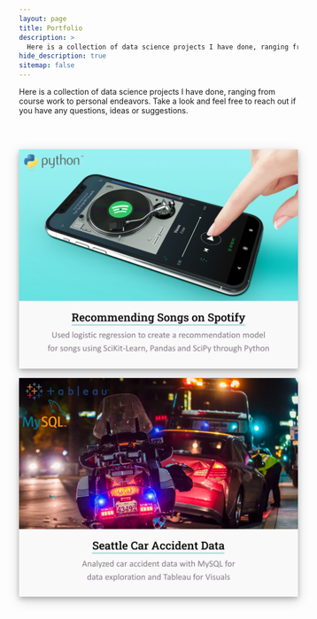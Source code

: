 ```yaml
---
layout: page
title: Portfolio
description: >
  Here is a collection of data science projects I have done, ranging from course work to personal endeavors.
hide_description: true
sitemap: false
---
```


<style>
.box {
  display: block;
  margin-left: auto;
  margin-right: auto;
  box-shadow: 0 4px 8px 0 rgba(0, 0, 0, 0.2), 0 6px 20px 0 rgba(0, 0, 0, 0.19);
  center;
}

.box:hover{
  position: relative;
  top: -7px;
  box-shadow: 0 14px 18px 0 rgba(0, 0, 0, 0.3), 0 16px 20px 0 rgba(0, 0, 0, 0.29);
}
</style>


Here is a collection of data science projects I have done, ranging from course work to personal endeavors. Take a look and feel free to reach out if you have any questions, ideas or suggestions.

<br/><br/>

<a href="/portfolio/spotify/">
  <img src="/assets/img/spotify/spotify_card.jpg"  alt="Spotify Project" class="box">
</a>

<br>

<a href="/portfolio/caraccident/">
  <img src="/assets/img/caraccident/caraccident_card.jpg"  alt="Car Accident Project" class="box">
</a>
